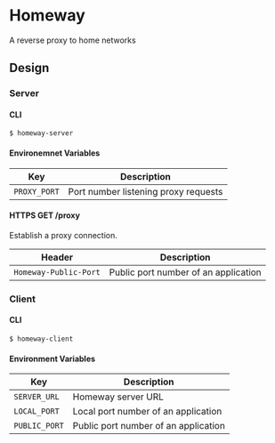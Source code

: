 # Homeway

A reverse proxy to home networks

## Design

### Server

#### CLI

    $ homeway-server

#### Environemnet Variables

Key | Description
--- | ---
`PROXY_PORT` | Port number listening proxy requests

#### HTTPS GET /proxy

Establish a proxy connection.

Header | Description
--- | ---
`Homeway-Public-Port` | Public port number of an application

### Client

#### CLI

    $ homeway-client

#### Environment Variables

Key | Description
--- | ---
`SERVER_URL` | Homeway server URL
`LOCAL_PORT` | Local port number of an application
`PUBLIC_PORT` | Public port number of an application
